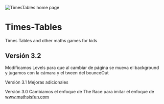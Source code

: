 ![TimesTables home page](http://visteconarte.com/TimesTables/TimesTablesHome.png)
# Times-Tables
Times Tables and other maths games for kids

## Versión 3.2
Modificamos Levels para que al cambiar de página se mueva el background y jugamos con la cámara y el tween del bounceOut

Versión 3.1
Mejoras adicionales

Versión 3.0
Cambiamos el enfoque de The Race para imitar el enfoque de www.mathsisfun.com
